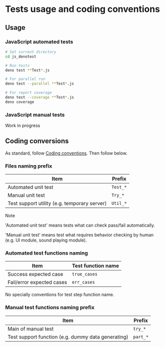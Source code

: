 # Tests usage and coding conventions

## Usage

### JavaScript automated tests

```sh
# Set current directory
cd js_denotest

# Run tests
deno test **Test*.js

# For parallel run
deno test --parallel **Test*.js

# For report coverage
deno test --coverage **Test*.js
deno coverage
```

### JavaScript manual tests

Work in progress

## Coding conversions

As standard, follow [Coding conventions](../../CONTRIBUTING.md#coding-conventions). Then follow below.

### Files naming prefix

| Item                                         | Prefix   |
| -------------------------------------------- | -------- |
| Automated unit test                          | `Test_*` |
| Manual unit test                             | `Try_*`  |
| Test support utility (e.g. temporary server) | `Util_*` |

> [!NOTE]
>
> 'Automated unit test' means tests what can check pass/fail automatically.
>
> 'Manual unit test' means test what requires behavior checking by human (e.g. UI module, sound playing module).

### Automated test functions naming

| Item                      | Test function name |
| ------------------------- | ------------------ |
| Success expected case     | `true_cases`       |
| Fail/error expected cases | `err_cases`        |

No specially conventions for test step function name.

### Manual test functions naming prefix

| Item                                               | Prefix   |
| -------------------------------------------------- | -------- |
| Main of manual test                                | `try_*`  |
| Test support function (e.g. dummy data generating) | `part_*` |
